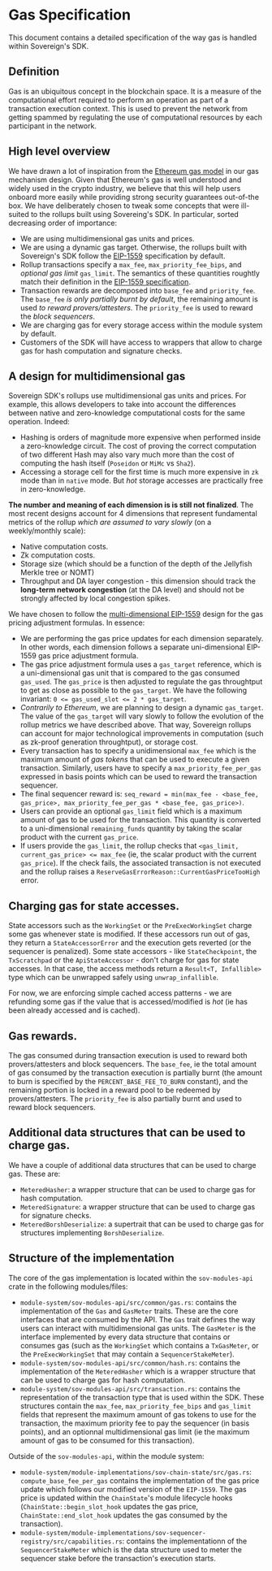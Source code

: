 # Gas Specification

This document contains a detailed specification of the way gas is handled within
Sovereign's SDK.

## Definition

Gas is an ubiquitous concept in the blockchain space. It is a measure of the
computational effort required to perform an operation as part of a transaction
execution context. This is used to prevent the network from getting spammed by
regulating the use of computational resources by each participant in the
network.

## High level overview

We have drawn a lot of inspiration from the
[Ethereum gas model](https://ethereum.org/en/developers/docs/gas/) in our gas
mechanism design. Given that Ethereum's gas is well understood and widely used
in the crypto industry, we believe that this will help users onboard more easily
while providing strong security guarantees out-of-the box. We have deliberately
chosen to tweak some concepts that were ill-suited to the rollups built using
Sovereing's SDK. In particular, sorted decreasing order of importance:

- We are using multidimensional gas units and prices.
- We are using a dynamic gas target. Otherwise, the rollups built with
  Sovereign's SDK follow the [EIP-1559](https://eips.ethereum.org/EIPS/eip-1559)
  specification by default.
- Rollup transactions specify a `max_fee`, `max_priority_fee_bips`, and
  _optional gas limit_ `gas_limit`. The semantics of these quantities roughtly
  match their definition in the
  [EIP-1559 specification](https://eips.ethereum.org/EIPS/eip-1559).
- Transaction rewards are decomposed into `base_fee` and `priority_fee`. The
  `base_fee` _is only partially burnt by default_, the remaining amount is used
  _to reward provers/attesters_. The `priority_fee` is used to reward the _block
  sequencers_.
- We are charging gas for every storage access within the module system by
  default.
- Customers of the SDK will have access to wrappers that allow to charge gas for
  hash computation and signature checks.

## A design for multidimensional gas

Sovereign SDK's rollups use multidimensional gas units and prices. For example,
this allows developers to take into account the differences between native and
zero-knowledge computational costs for the same operation. Indeed:

- Hashing is orders of magnitude more expensive when performed inside a
  zero-knowledge circuit. The cost of proving the correct computation of two
  different Hash may also vary much more than the cost of computing the hash
  itself (`Poseidon` or `MiMc` vs `Sha2`).
- Accessing a storage cell for the first time is much more expensive in `zk`
  mode than in `native` mode. But _hot_ storage accesses are practically free in
  zero-knowledge.

**The number and meaning of each dimension is is still not finalized**. The most
recent designs account for 4 dimensions that represent fundamental metrics of
the rollup _which are assumed to vary slowly_ (on a weekly/monthly scale):

- Native computation costs.
- Zk computation costs.
- Storage size (which should be a function of the depth of the Jellyfish Merkle
  tree or NOMT)
- Throughput and DA layer congestion - this dimension should track the
  **long-term network congestion** (at the DA level) and should not be strongly
  affected by local congestion spikes.

We have chosen to follow the
[multi-dimensional EIP-1559](https://ethresear.ch/t/multidimensional-eip-1559/11651)
design for the gas pricing adjustment formulas. In essence:

- We are performing the gas price updates for each dimension separately. In
  other words, each dimension follows a separate uni-dimensional EIP-1559 gas
  price adjustment formula.
- The gas price adjustment formula uses a `gas_target` reference, which is a
  uni-dimensional gas unit that is compared to the gas consumed `gas_used`. The
  `gas_price` is then adjusted to regulate the gas throughtput to get as close
  as possible to the `gas_target`. We have the following invariant:
  `0 <= gas_used_slot <= 2 * gas_target`.
- _Contrarily to Ethereum_, we are planning to design a dynamic `gas_target`.
  The value of the `gas_target` will vary slowly to follow the evolution of the
  rollup metrics we have described above. That way, Sovereign rollups can
  account for major technological improvements in computation (such as zk-proof
  generation throughtput), or storage cost.
- Every transaction has to specify a unidimensional `max_fee` which is the
  maximum amount of _gas tokens_ that can be used to execute a given
  transaction. Similarly, users have to specify a `max_priority_fee_per_gas`
  expressed in basis points which can be used to reward the transaction
  sequencer.
- The final sequencer reward is:
  `seq_reward = min(max_fee - <base_fee, gas_price>, max_priority_fee_per_gas * <base_fee, gas_price>)`.
- Users can provide an optional `gas_limit` field which is a maximum amount of
  gas to be used for the transaction. This quantity is converted to a
  uni-dimensional `remaining_funds` quantity by taking the scalar product with
  the current `gas_price`.
- If users provide the `gas_limit`, the rollup checks that
  `<gas_limit, current_gas_price> <= max_fee` (ie, the scalar product with the
  current `gas_price`). If the check fails, the associated transaction is not
  executed and the rollup raises a
  `ReserveGasErrorReason::CurrentGasPriceTooHigh` error.

## Charging gas for state accesses.

State accessors such as the `WorkingSet` or the `PreExecWorkingSet` charge some
gas whenever state is modified. If these accessors run out of gas, they return a
`StateAccessorError` and the execution gets reverted (or the sequencer is
penalized). Some state accessors - like `StateCheckpoint`, the `TxScratchpad` or
the `ApiStateAccessor` - don't charge for gas for state accesses. In that case,
the access methods return a `Result<T, Infallible>` type which can be unwrapped
safely using `unwrap_infallible`.

For now, we are enforcing simple cached access patterns - we are refunding some
gas if the value that is accessed/modified is _hot_ (ie has been already
accessed and is cached).

## Gas rewards.

The gas consumed during transaction execution is used to reward both
provers/attesters and block sequencers. The `base_fee`, ie the total amount of
gas consumed by the transaction execution is partially burnt (the amount to burn
is specified by the `PERCENT_BASE_FEE_TO_BURN` constant), and the remaining
portion is locked in a reward pool to be redeemed by provers/attesters. The
`priority_fee` is also partially burnt and used to reward block sequencers.

## Additional data structures that can be used to charge gas.

We have a couple of additional data structures that can be used to charge gas.
These are:

- `MeteredHasher`: a wrapper structure that can be used to charge gas for hash
  computation.
- `MeteredSignature`: a wrapper structure that can be used to charge gas for
  signature checks.
- `MeteredBorshDeserialize`: a supertrait that can be used to charge gas for
  structures implementing `BorshDeserialize`.

## Structure of the implementation

The core of the gas implementation is located within the `sov-modules-api` crate
in the following modules/files:

- `module-system/sov-modules-api/src/common/gas.rs`: contains the implementation
  of the `Gas` and `GasMeter` traits. These are the core interfaces that are
  consumed by the API. The `Gas` trait defines the way users can interact with
  multidimensional gas units. The `GasMeter` is the interface implemented by
  every data structure that contains or consumes gas (such as the `WorkingSet`
  which contains a `TxGasMeter`, or the `PreExecWorkingSet` that may contain a
  `SequencerStakeMeter`).
- `module-system/sov-modules-api/src/common/hash.rs`: contains the
  implementation of the `MeteredHasher` which is a wrapper structure that can be
  used to charge gas for hash computation.
- `module-system/sov-modules-api/src/transaction.rs`: contains the
  representation of the transaction type that is used within the SDK. These
  structures contain the `max_fee`, `max_priority_fee_bips` and `gas_limit`
  fields that represent the maximum amount of gas tokens to use for the
  transaction, the maximum priority fee to pay the sequencer (in basis points),
  and an optionnal multidimensional gas limit (ie the maximum amount of gas to
  be consumed for this transaction).

Outside of the `sov-modules-api`, within the module system:

- `module-system/module-implementations/sov-chain-state/src/gas.rs`:
  `compute_base_fee_per_gas` contains the implementation of the gas price update
  which follows our modified version of the `EIP-1559`. The gas price is updated
  within the `ChainState`'s module lifecycle hooks
  (`ChainState::begin_slot_hook` updates the gas price,
  `ChainState::end_slot_hook` updates the gas consumed by the transaction).
- `module-system/module-implementations/sov-sequencer-registry/src/capabilities.rs`:
  contains the implementationn of the `SequencerStakeMeter` which is the data
  structure used to meter the sequencer stake before the transaction's execution
  starts.
